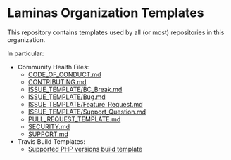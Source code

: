 # Laminas Organization Templates

This repository contains templates used by all (or most) repositories in this
organization.

In particular:

- Community Health Files:
  - [CODE_OF_CONDUCT.md](CODE_OF_CONDUCT.md)
  - [CONTRIBUTING.md](CONTRIBUTING.md)
  - [ISSUE_TEMPLATE/BC_Break.md](.github/ISSUE_TEMPLATE/BC_Break.md)
  - [ISSUE_TEMPLATE/Bug.md](.github/ISSUE_TEMPLATE/Bug.md)
  - [ISSUE_TEMPLATE/Feature_Request.md](.github/ISSUE_TEMPLATE/Feature_Request.md)
  - [ISSUE_TEMPLATE/Support_Question.md](.github/ISSUE_TEMPLATE/Support_Question.md)
  - [PULL_REQUEST_TEMPLATE.md](.github/PULL_REQUEST_TEMPLATE.md)
  - [SECURITY.md](SECURITY.md)
  - [SUPPORT.md](SUPPORT.md)
- Travis Build Templates:
  - [Supported PHP versions build template](travis/supported.yml)
